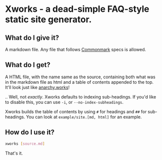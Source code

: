 # Xworks - a dead-simple FAQ-style static site generator.

## What do I give it?

A markdown file. Any file that follows [Commonmark](https://commonmark.org/) specs is allowed.

## What do I get?

A HTML file, with the name same as the source, containing both what was in the markdown file as html and a table of contents appended to the top. It'll look just like  [anarchy.works](http://anarchy.works)!

.. Well, not *exactly*. Xworks defaults to indexing sub-headings. If you'd like to disable this,
you can use `-i`, or `--no-index-subheadings`.

Xworks builds the table of contents by using `#` for headings and `##` for
sub-headings. You can look at `example/site.[md, html]` for an example.

## How do I use it?

```bash
xworks [source.md]
```

That's it.
